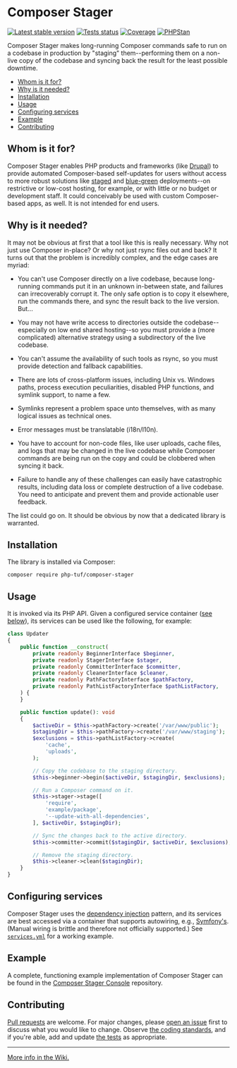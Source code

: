 # Composer Stager

[![Latest stable version](https://poser.pugx.org/php-tuf/composer-stager/v/stable)](https://packagist.org/packages/php-tuf/composer-stager)
[![Tests status](https://github.com/php-tuf/composer-stager/actions/workflows/main.yml/badge.svg?branch=main)](https://github.com/php-tuf/composer-stager/actions/workflows/main.yml)
[![Coverage](https://img.shields.io/badge/Coverage-100%25-brightgreen.svg?style=flat)](https://github.com/php-tuf/composer-stager/actions/workflows/main.yml) <!-- A static "100%" value can be used safely here because grumphp will fail builds if coverage falls below that. See grumphp.yml.dist. -->
[![PHPStan](https://img.shields.io/badge/PHPStan-max-brightgreen.svg?style=flat)](https://github.com/phpstan/phpstan)

Composer Stager makes long-running Composer commands safe to run on a codebase in production by "staging" them--performing them on a non-live copy of the codebase and syncing back the result for the least possible downtime.

- [Whom is it for?](#whom-is-it-for)
- [Why is it needed?](#why-is-it-needed)
- [Installation](#installation)
- [Usage](#usage)
- [Configuring services](#configuring-services)
- [Example](#example)
- [Contributing](#contributing)

## Whom is it for?

Composer Stager enables PHP products and frameworks (like [Drupal](https://drupal.org/)) to provide automated Composer-based self-updates for users without access to more robust solutions like [staged](https://en.wikipedia.org/wiki/Development,_testing,_acceptance_and_production) and [blue-green](https://martinfowler.com/bliki/BlueGreenDeployment.html) deployments--on restrictive or low-cost hosting, for example, or with little or no budget or development staff. It could conceivably be used with custom Composer-based apps, as well. It is not intended for end users.

## Why is it needed?

It may not be obvious at first that a tool like this is really necessary. Why not just use Composer in-place? Or why not just rsync files out and back? It turns out that the problem is incredibly complex, and the edge cases are myriad:

- You can't use Composer directly on a live codebase, because long-running commands put it in an unknown in-between state, and failures can irrecoverably corrupt it. The only safe option is to copy it elsewhere, run the commands there, and sync the result back to the live version. But...

- You may not have write access to directories outside the codebase--especially on low end shared hosting--so you must provide a (more complicated) alternative strategy using a subdirectory of the live codebase.

- You can't assume the availability of such tools as rsync, so you must provide detection and fallback capabilities.

- There are lots of cross-platform issues, including Unix vs. Windows paths, process execution peculiarities, disabled PHP functions, and symlink support, to name a few.

- Symlinks represent a problem space unto themselves, with as many logical issues as technical ones.

- Error messages must be translatable (i18n/l10n).

- You have to account for non-code files, like user uploads, cache files, and logs that may be changed in the live codebase while Composer commands are being run on the copy and could be clobbered when syncing it back.

- Failure to handle any of these challenges can easily have catastrophic results, including data loss or complete destruction of a live codebase. You need to anticipate and prevent them and provide actionable user feedback.

The list could go on. It should be obvious by now that a dedicated library is warranted.

## Installation

The library is installed via Composer:

```shell
composer require php-tuf/composer-stager
```

## Usage

It is invoked via its PHP API. Given a configured service container ([see below](#configuring-services)), its services can be used like the following, for example:

```php
class Updater
{
    public function __construct(
        private readonly BeginnerInterface $beginner,
        private readonly StagerInterface $stager,
        private readonly CommitterInterface $committer,
        private readonly CleanerInterface $cleaner,
        private readonly PathFactoryInterface $pathFactory,
        private readonly PathListFactoryInterface $pathListFactory,
    ) {
    }

    public function update(): void
    {
        $activeDir = $this->pathFactory->create('/var/www/public');
        $stagingDir = $this->pathFactory->create('/var/www/staging');
        $exclusions = $this->pathListFactory->create(
            'cache',
            'uploads',
        );

        // Copy the codebase to the staging directory.
        $this->beginner->begin($activeDir, $stagingDir, $exclusions);

        // Run a Composer command on it.
        $this->stager->stage([
            'require',
            'example/package',
            '--update-with-all-dependencies',
        ], $activeDir, $stagingDir);

        // Sync the changes back to the active directory.
        $this->committer->commit($stagingDir, $activeDir, $exclusions);

        // Remove the staging directory.
        $this->cleaner->clean($stagingDir);
    }
}
```

## Configuring services

Composer Stager uses the [dependency injection](https://en.wikipedia.org/wiki/Dependency_injection) pattern, and its services are best accessed via a container that supports autowiring, e.g., [Symfony's](https://symfony.com/doc/current/service_container.html). (Manual wiring is brittle and therefore not officially supported.) See [`services.yml`](services.yml) for a working example.

## Example

A complete, functioning example implementation of Composer Stager can be found in the [Composer Stager Console](https://github.com/php-tuf/composer-stager-console) repository.

## Contributing

[Pull requests](https://github.com/php-tuf/composer-stager/pulls?q=is%3Apr+is%3Aopen+sort%3Aupdated-desc) are welcome. For major changes, please [open an issue](https://github.com/php-tuf/composer-stager/issues?q=is%3Aissue+is%3Aopen+sort%3Aupdated-desc) first to discuss what you would like to change. Observe [the coding standards](https://github.com/php-tuf/composer-stager/wiki/Coding-standards-&-style-guide), and if you're able, add and update [the tests](https://github.com/php-tuf/composer-stager/wiki/Automated-testing) as appropriate.

---

[More info in the Wiki.](https://github.com/php-tuf/composer-stager/wiki)
